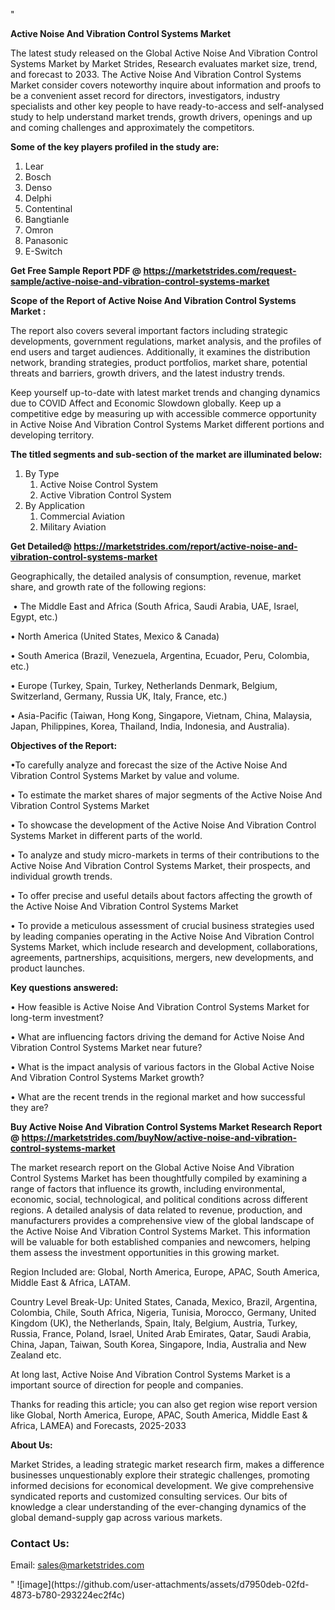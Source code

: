 "<p><strong>Active Noise And Vibration Control Systems Market</strong></p>
<p>The latest study released on the Global Active Noise And Vibration Control Systems Market by Market Strides, Research evaluates market size, trend, and forecast to 2033. The Active Noise And Vibration Control Systems Market consider covers noteworthy inquire about information and proofs to be a convenient asset record for directors, investigators, industry specialists and other key people to have ready-to-access and self-analysed study to help understand market trends, growth drivers, openings and up and coming challenges and approximately the competitors.</p>
<p><strong> Some of the key players profiled in the study are: </strong></p>
<p><ol><li>Lear</li><li>Bosch</li><li>Denso</li><li>Delphi</li><li>Contentinal</li><li>Bangtianle</li><li>Omron</li><li>Panasonic</li><li>E-Switch</li></ol></p>
<p><strong>Get Free Sample Report PDF @ <a href=https://marketstrides.com/request-sample/active-noise-and-vibration-control-systems-market>https://marketstrides.com/request-sample/active-noise-and-vibration-control-systems-market</a></strong></p>
<p><strong> Scope of the Report of Active Noise And Vibration Control Systems Market : </strong></p>
<p>The report also covers several important factors including strategic developments, government regulations, market analysis, and the profiles of end users and target audiences. Additionally, it examines the distribution network, branding strategies, product portfolios, market share, potential threats and barriers, growth drivers, and the latest industry trends.</p>
<p>Keep yourself up-to-date with latest market trends and changing dynamics due to COVID Affect and Economic Slowdown globally. Keep up a competitive edge by measuring up with accessible commerce opportunity in Active Noise And Vibration Control Systems Market different portions and developing territory.</p>
<p><strong> The titled segments and sub-section of the market are illuminated below: </strong></p>
<p><ol><li>By Type<ol><li>Active Noise Control System</li><li>Active Vibration Control System</li></ol></li><li>By Application<ol><li>Commercial Aviation</li><li>Military Aviation</li></ol></li></ol></p>
<p><strong>Get Detailed@ <a href=https://marketstrides.com/report/active-noise-and-vibration-control-systems-market>https://marketstrides.com/report/active-noise-and-vibration-control-systems-market</a></strong></p>
<p>Geographically, the detailed analysis of consumption, revenue, market share, and growth rate of the following regions:</p>
<p>&nbsp;&bull; The Middle East and Africa (South Africa, Saudi Arabia, UAE, Israel, Egypt, etc.)</p>
<p>&bull; North America (United States, Mexico &amp; Canada)</p>
<p>&bull; South America (Brazil, Venezuela, Argentina, Ecuador, Peru, Colombia, etc.)</p>
<p>&bull; Europe (Turkey, Spain, Turkey, Netherlands Denmark, Belgium, Switzerland, Germany, Russia UK, Italy, France, etc.)</p>
<p>&bull; Asia-Pacific (Taiwan, Hong Kong, Singapore, Vietnam, China, Malaysia, Japan, Philippines, Korea, Thailand, India, Indonesia, and Australia).</p>
<p><strong>Objectives of the Report: </strong></p>
<p>&bull;To carefully analyze and forecast the size of the Active Noise And Vibration Control Systems Market by value and volume.</p>
<p>&bull; To estimate the market shares of major segments of the Active Noise And Vibration Control Systems Market</p>
<p>&bull; To showcase the development of the Active Noise And Vibration Control Systems Market in different parts of the world.</p>
<p>&bull; To analyze and study micro-markets in terms of their contributions to the Active Noise And Vibration Control Systems Market, their prospects, and individual growth trends.</p>
<p>&bull; To offer precise and useful details about factors affecting the growth of the Active Noise And Vibration Control Systems Market</p>
<p>&bull; To provide a meticulous assessment of crucial business strategies used by leading companies operating in the Active Noise And Vibration Control Systems Market, which include research and development, collaborations, agreements, partnerships, acquisitions, mergers, new developments, and product launches.</p>
<p><strong>Key questions answered: </strong></p>
<p>&bull; How feasible is Active Noise And Vibration Control Systems Market for long-term investment?</p>
<p>&bull; What are influencing factors driving the demand for Active Noise And Vibration Control Systems Market near future?</p>
<p>&bull; What is the impact analysis of various factors in the Global Active Noise And Vibration Control Systems Market growth?</p>
<p>&bull; What are the recent trends in the regional market and how successful they are?</p>
<p><strong>Buy Active Noise And Vibration Control Systems Market Research Report @&nbsp;<a href=https://marketstrides.com/buyNow/active-noise-and-vibration-control-systems-market>https://marketstrides.com/buyNow/active-noise-and-vibration-control-systems-market</a></strong></p>
<p>The market research report on the Global Active Noise And Vibration Control Systems Market has been thoughtfully compiled by examining a range of factors that influence its growth, including environmental, economic, social, technological, and political conditions across different regions. A detailed analysis of data related to revenue, production, and manufacturers provides a comprehensive view of the global landscape of the Active Noise And Vibration Control Systems Market. This information will be valuable for both established companies and newcomers, helping them assess the investment opportunities in this growing market.</p>
<p>Region Included are: Global, North America, Europe, APAC, South America, Middle East &amp; Africa, LATAM.</p>
<p>Country Level Break-Up: United States, Canada, Mexico, Brazil, Argentina, Colombia, Chile, South Africa, Nigeria, Tunisia, Morocco, Germany, United Kingdom (UK), the Netherlands, Spain, Italy, Belgium, Austria, Turkey, Russia, France, Poland, Israel, United Arab Emirates, Qatar, Saudi Arabia, China, Japan, Taiwan, South Korea, Singapore, India, Australia and New Zealand etc.</p>
<p>At long last, Active Noise And Vibration Control Systems Market is a important source of direction for people and companies.</p>
<p>Thanks for reading this article; you can also get region wise report version like Global, North America, Europe, APAC, South America, Middle East &amp; Africa, LAMEA) and Forecasts, 2025-2033</p>
<p><strong>About Us: </strong></p>
<p>Market Strides, a leading strategic market research firm, makes a difference businesses unquestionably explore their strategic challenges, promoting informed decisions for economical development. We give comprehensive syndicated reports and customized consulting services. Our bits of knowledge a clear understanding of the ever-changing dynamics of the global demand-supply gap across various markets.</p>
<h3>Contact Us:</h3>
<p>Email: <a href=mailto:sales@marketstrides.com>sales@marketstrides.com</a></p>"
![image](https://github.com/user-attachments/assets/d7950deb-02fd-4873-b780-293224ec2f4c)
